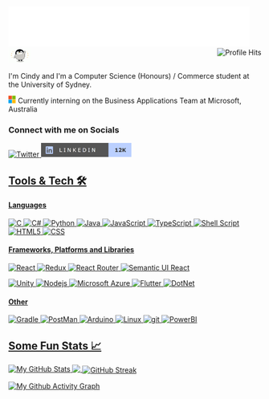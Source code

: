 <img src ="https://github.com/CindyU-beep/CindyU-beep/blob/main/greeting.svg"><img src="https://github.com/CindyU-beep/CindyU-beep/blob/main/penguin.gif" width="45px" height="30px"/><img align="right" alt="Profile Hits" src="https://komarev.com/ghpvc/?username=cindyu-beep&color=36bcf7&style=circle"></h2>

<p> I'm Cindy and I'm a Computer Science (Honours) / Commerce student at the University of Sydney. </p>
 
<img src="https://github.com/CindyU-beep/CindyU-beep/blob/main/msftlogo.png" width="15px" height="15px" /> Currently interning on the Business Applications Team at Microsoft, Australia
 

<h3>Connect with me on Socials</h3>
 <a href="https://twitter.com/intent/follow?screen_name=cindy1um&tw_p=followbutton"><img alt="Twitter" src="https://img.shields.io/twitter/follow/cindy1um?color=BBD0FF&logo=twitter&logoColor=BBD0FF&style=for-the-badge" /> 
  <a href="https://www.linkedin.com/in/cindyum/"><img alt="LinkedIn" src="https://github.com/CindyU-beep/CindyU-beep/blob/main/linkedin.png" width="180px" height="28px" />


##	Tools & Tech &#x1F6E0;
<p>
  <h4>Languages</h4> 
  <img alt="C" src="https://img.shields.io/badge/-C-%2300599C.svg?style=flat-square&logo=c&logoColor=white" />
  <img alt="C#" src="https://img.shields.io/badge/-C%23-%23239120.svg?style=flat-square&logo=csharp&logoColor=white" />
  <img alt="Python" src="https://img.shields.io/badge/-Python-3670A0?style=flat-square&logo=Python&logoColor=ffdd54" />
  <img alt="Java" src="https://img.shields.io/badge/-Java-45b8d8?style=flat-square&logo=java&logoColor=white" />
  <img alt="JavaScript" src="https://img.shields.io/badge/-Javascript-d81e5b?style=flat-square&logo=javascript&logoColor=white" />
  <img alt="TypeScript" src="https://img.shields.io/badge/-TypeScript-007ACC?style=flat-square&logo=typescript&logoColor=white" />
  <img alt="Shell Script" src="https://img.shields.io/badge/-Shell_Script-%23121011.svg?style=flat-square&logo=gnu-bash&logoColor=white" />
  <img alt="HTML5" src="https://img.shields.io/badge/-HTML5-E34F26?style=flat-square&logo=HTML5&logoColor=white" />
  <img alt="CSS" src="https://img.shields.io/badge/-CSS-1572B6?style=flat-square&logo=CSS3&logoColor=white" />

  <h4>Frameworks, Platforms and Libraries</h4> 
  <img alt="React" src="https://img.shields.io/badge/-React-%2320232a.svg?style=flat-square&logo=React&logoColor=%2361DAFB" />
  <img alt="Redux" src="https://img.shields.io/badge/-Redux-%23593d88.svg?style=flat-square&logo=redux&logoColor=white" />
  <img alt="React Router" src="https://img.shields.io/badge/-React_Router-CA4245?style=flat-square&logo=react-router&logoColor=white" />
  <img alt="Semantic UI React" src="https://img.shields.io/badge/-Semantic%20UI%20React-%2335BDB2.svg?style=flat-square&logo=SemanticUIReact&logoColor=white" />
  <p/>
  <img alt="Unity" src="https://img.shields.io/badge/-Unity-%23000000.svg?style=flat-square&logo=unity&logoColor=white" />
  <img alt="Nodejs" src="https://img.shields.io/badge/-Nodejs-43853d?style=flat-square&logo=Node.js&logoColor=white" />
  <img alt="Microsoft Azure" src="https://img.shields.io/badge/-Microsoft Azure-4169E1?style=flat-square&logo=microsoft-azure&logoColor=white" />
  <img alt="Flutter" src="https://img.shields.io/badge/-Flutter-027DFD?style=flat-square&logo=flutter&logoColor=white" />
  <img alt="DotNet" src="https://img.shields.io/badge/.NET-5C2D91?style=flat-square&logo=.net&logoColor=white" />
   
  <h4>Other</h4>
  <img alt="Gradle" src="https://img.shields.io/badge/-Gradle-02303A.svg?style=flat-square&logo=gradle&logoColor=white" />
  <img alt="PostMan" src="https://img.shields.io/badge/-Postman-FF6C37?style=flat-square&logo=postman&logoColor=white" />
  <img alt="Arduino" src="https://img.shields.io/badge/-Arduino-00979D?style=flat-square&logo=arduino&logoColor=white" />
  <img alt="Linux" src="https://img.shields.io/badge/-Linux-yellow?style=flat-square&logo=linux&logoColor=white" />
  <img alt="git" src="https://img.shields.io/badge/-Git-F05032?style=flat-square&logo=git&logoColor=white" />
  <img alt="PowerBI" src="https://img.shields.io/badge/-PowerBI-%23F7A41D.svg?style=flat-square&logo=powerbi&logoColor=white" />

  

</p>
 

## Some Fun Stats  &#x1f4c8;
<img align="top" src="https://github-readme-stats.vercel.app/api?username=CindyU-beep&show_icons=true&line_height=27&count_private=true&title_color=1f007a&text_color=ffffff&icon_color=ffffff&bg_color=c8b6ff&custom_title=My%20Github%20Stats" alt="My GitHub Stats" />

<img align="top" src="https://github-readme-stats.vercel.app/api/top-langs/?username=CindyU-beep&hide=GLSL,HTML,CSS&title_color=1f007a&text_color=ffffff&icon_color=ffffff&bg_color=c8b6ff&langs_count=3" />

<!-- &layout=compact -->
<img align="center" img src="https://streak-stats.demolab.com/?user=cindyu-beep&amp;background=b8c0ff&amp;fire=1f007a&amp;ring=1f007a&amp;currStreakNum=ffffff&amp;currStreakLabel=ffffff&amp;theme=dark&amp;dates=1f007a" alt="GitHub Streak">
<p></p>
<img align="center" img src="https://activity-graph.herokuapp.com/graph?username=CindyU-beep&amp;bg_color=b8c0ff&amp;color=ffffff&amp;line=7547ff&amp;point=1f007a&amp;custom_title=My%20Github%20Activity%20Graph" alt="My Github Activity Graph">

<!--
**CindyU-beep/CindyU-beep** is a ✨ _special_ ✨ repository because its `README.md` (this file) appears on your GitHub profile.

Here are some ideas to get you started:

- 🔭 I’m currently working on ...
- 🌱 I’m currently learning ...
- 👯 I’m looking to collaborate on ...
- 🤔 I’m looking for help with ...
- 💬 Ask me about ...
- 📫 How to reach me: ...
- 😄 Pronouns: ...
- ⚡ Fun fact: ...
-->

